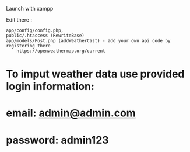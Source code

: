 Launch with xampp

Edit there : 

    app/config/config.php, 
    public/.htaccess (RewriteBase)
    app/models/Post.php (addWeatherCast) - add your own api code by registering there
        https://openweathermap.org/current


# To imput weather data use provided login information:
#    email: admin@admin.com
#    password: admin123



  <div id="jar" style="display:none" class="masonry">
    <?php foreach ($data['posts'] as $post) : ?>

      <!-- <a href="<?php echo URLROOT; ?>/pages/show/<?php echo $post->id; ?>" class="masonry-item content">
        <img src='public/img/<?php echo $post->city_name; ?>' alt='<?php echo $post->city_name; ?>'>
      </a> -->

      <a class="masonry-item content">
        <img onclick="onClick(this)" class="modal-hover-opacity" src='public/img/<?php echo $post->city_name; ?>' alt='<?php echo $post->city_name; ?>'>
      </a>


      <div id="modal01" class="modal" onclick="this.style.display='none'">
        <span class="close">&times;&nbsp;&nbsp;&nbsp;&nbsp;</span>
        <div class="modal-content">
          <img id="img01" style="max-width:100%">
          <p>text</p>
        </div>
      </div>

    <?php endforeach; ?>
  </div>


  <div class="pagination">
  </div>